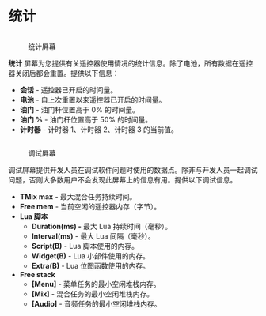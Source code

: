 # 统计

<figure><img src="//edgetx-static.zkl2333.com/stats1.png" alt=""><figcaption><p>统计屏幕</p></figcaption></figure>

**统计** 屏幕为您提供有关遥控器使用情况的统计信息。除了电池，所有数据在遥控器关闭后都会重置。提供以下信息：

* **会话** - 遥控器已开启的时间量。
* **电池** - 自上次重置以来遥控器已开启的时间量。
* **油门** - 油门杆位置高于 0% 的时间量。
* **油门 %** - 油门杆位置高于 50% 的时间量。
* **计时器** - 计时器 1、计时器 2、计时器 3 的当前值。

<figure><img src="//edgetx-static.zkl2333.com/stats2.png" alt=""><figcaption><p>调试屏幕</p></figcaption></figure>

调试屏幕提供开发人员在调试软件问题时使用的数据点。除非与开发人员一起调试问题，否则大多数用户不会发现此屏幕上的信息有用。提供以下调试信息。

* **TMix max** - 最大混合任务持续时间。
* **Free mem** - 当前空闲的遥控器内存（字节）。
* **Lua 脚本**
  * **Duration(ms) -** 最大 Lua 持续时间（毫秒）。
  * **Interval(ms)** - 最大 Lua 间隔（毫秒）。
  * **Script(B)** - Lua 脚本使用的内存。
  * **Widget(B)** - Lua 小部件使用的内存。
  * **Extra(B)** - Lua 位图函数使用的内存。
* **Free stack**
  * **\[Menu]** - 菜单任务的最小空闲堆栈内存。
  * **\[Mix]** - 混合任务的最小空闲堆栈内存。
  * **\[Audio]** - 音频任务的最小空闲堆栈内存。